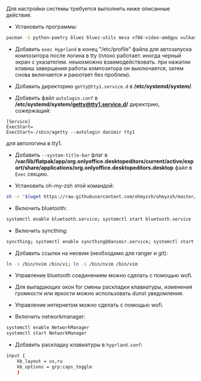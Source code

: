 Для настройки системы требуется выполнить ниже описанные действия.

- Установить программы:
```sh
pacman -S python-poetry bluez bluez-utils mesa xf86-video-amdgpu vulkan-radeon kitty pipewire ranger zsh wget go git wofi fakeroot waybar flatpak htop syncthing gnu-free-fonts noto-fonts otf-font-awesome ttf-jetbrains-mono-nerd ttf-jetbrains-mono dunst xdg-desktop-portal-hyprland hyprlock mpv wl-clipboard neovim imv grim wf-recorder hyprpaper gammastep networkmanager; flatpak install flathub org.telegram.desktop org.mozilla.firefox md.obsidian.Obsidian com.jetbrains.PyCharm-Community com.discordapp.Discord org.qbittorrent.qBittorrent org.onlyoffice.desktopeditors com.github.tchx84.Flatseal
```

- Добавить `exec Hyprland` в конец "/etc/profile" файла для автозапуска композитора после логина в tty (плохо работает. иногда черный экран с указателем. неыохможно взаимодействовать. при нажатии клавиш заверщения работы композитора он выключается, затем снова включается и раюотает без проблем).

- Добавить директорию `getty@tty1.service.d` в **/etc/systemd/system/**.

- Добавить файл `autologin.conf` в **/etc/systemd/system/getty@tty1.service.d/** директрию, сожержащий:
```
[Service]
ExecStart=
ExecStart=-/sbin/agetty --autologin danimir tty1
```
для автологина в tty1.

- Добавить `--system-title-bar` флаг в **/var/lib/flatpak/app/org.onlyoffice.desktopeditors/current/active/export/share/applications/org.onlyoffice.desktopeditors.desktop** файл в `Exec` секцию.

- Установить oh-my-zsh этой командой:
```sh
sh -c "$(wget https://raw.githubusercontent.com/ohmyzsh/ohmyzsh/master/tools/install.sh -O -)"
```

- Включить bluetooth:
```sh
systemctl enable bluetooth.service; systemctl start bluetooth.service
```

- Включить syncthing:
```sh
syncthing; systemctl enable syncthing@danimir.service; systemctl start syncthing@danimir.service
```

- Добавить ссылки на неовим (необходимо для ranger и git):
```sh
ln -s /bin/nvim /bin/vi; ln -s /bin/nvim /bin/vim
```

- Управление bluetooth соединением можно сделать с помощью wofi.

- Для выпадающих окон for смены раскладки клавиатуры, изменения громкости или яркости можно использовать dunst уведомления.

- Управление интернетом можно сделать с помощью wofi.

- Включить networkmanager:
```sh
systemctl enable NetworkManager
systemctl start NetworkManager
```

- Добавить раскладку клавиатуры в `hyprland.conf`:
```sh
input {
    kb_layout = us,ru
    kb_options = grp:caps_toggle
    }
```
